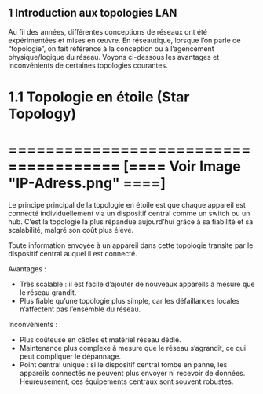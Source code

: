## 1 Introduction aux topologies LAN
Au fil des années, différentes conceptions de réseaux ont été expérimentées et mises en œuvre. En réseautique, lorsque l’on parle de “topologie”, on fait référence à la conception ou à l’agencement physique/logique du réseau. Voyons ci-dessous les avantages et inconvénients de certaines topologies courantes.

# 1.1 Topologie en étoile (Star Topology)
======================================
[==== Voir Image "IP-Adress.png" ====]
======================================

Le principe principal de la topologie en étoile est que chaque appareil est connecté individuellement via un dispositif central comme un switch ou un hub. 
C’est la topologie la plus répandue aujourd’hui grâce à sa fiabilité et sa scalabilité, malgré son coût plus élevé.

Toute information envoyée à un appareil dans cette topologie transite par le dispositif central auquel il est connecté.

Avantages :

- Très scalable : il est facile d’ajouter de nouveaux appareils à mesure que le réseau grandit.
- Plus fiable qu’une topologie plus simple, car les défaillances locales n’affectent pas l’ensemble du réseau.

Inconvénients :

- Plus coûteuse en câbles et matériel réseau dédié.
- Maintenance plus complexe à mesure que le réseau s’agrandit, ce qui peut compliquer le dépannage.
- Point central unique : si le dispositif central tombe en panne, les appareils connectés ne peuvent plus envoyer ni recevoir de données. Heureusement, ces équipements centraux sont souvent robustes.